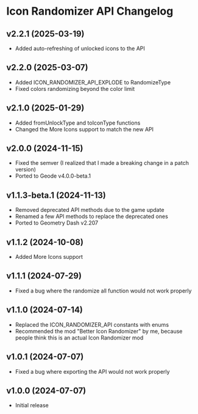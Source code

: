 # Icon Randomizer API Changelog
## v2.2.1 (2025-03-19)
- Added auto-refreshing of unlocked icons to the API

## v2.2.0 (2025-03-07)
- Added ICON_RANDOMIZER_API_EXPLODE to RandomizeType
- Fixed colors randomizing beyond the color limit

## v2.1.0 (2025-01-29)
- Added fromUnlockType and toIconType functions
- Changed the More Icons support to match the new API

## v2.0.0 (2024-11-15)
- Fixed the semver (I realized that I made a breaking change in a patch version)
- Ported to Geode v4.0.0-beta.1

## v1.1.3-beta.1 (2024-11-13)
- Removed deprecated API methods due to the game update
- Renamed a few API methods to replace the deprecated ones
- Ported to Geometry Dash v2.207

## v1.1.2 (2024-10-08)
- Added More Icons support

## v1.1.1 (2024-07-29)
- Fixed a bug where the randomize all function would not work properly

## v1.1.0 (2024-07-14)
- Replaced the ICON_RANDOMIZER_API constants with enums
- Recommended the mod "Better Icon Randomizer" by me, because people think this is an actual Icon Randomizer mod

## v1.0.1 (2024-07-07)
- Fixed a bug where exporting the API would not work properly

## v1.0.0 (2024-07-07)
- Initial release